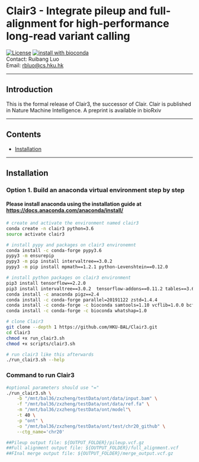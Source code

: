 
# Clair3 - Integrate pileup and full-alignment for high-performance long-read variant calling

[![License](https://img.shields.io/badge/License-BSD%203--Clause-blue.svg)](https://opensource.org/licenses/BSD-3-Clause) [![install with bioconda](https://img.shields.io/badge/install%20with-bioconda-brightgreen.svg?style=flat)](http://bioconda.github.io/recipes/clair/README.html) \
Contact: Ruibang Luo \
Email: rbluo@cs.hku.hk

---

## Introduction



This is the formal release of Clair3, the successor of Clair. Clair is published in Nature Machine Intelligence. A preprint is available in bioRxiv

---

## Contents

- [Installation](#installation)



---

## Installation

### Option 1. Build an anaconda virtual environment step by step

#### Please install anaconda using the installation guide at https://docs.anaconda.com/anaconda/install/

```bash
# create and activate the environment named clair3
conda create -n clair3 python=3.6
source activate clair3

# install pypy and packages on clair3 environemnt
conda install -c conda-forge pypy3.6
pypy3 -m ensurepip
pypy3 -m pip install intervaltree==3.0.2
pypy3 -m pip install mpmath==1.2.1 python-Levenshtein==0.12.0 

# install python packages on clair3 environment
pip3 install tensorflow==2.2.0
pip3 install intervaltree==3.0.2  tensorflow-addons==0.11.2 tables==3.6.1 python-Levenshtein==0.12.0
conda install -c anaconda pigz==2.4
conda install -c conda-forge parallel=20191122 zstd=1.4.4
conda install -c conda-forge -c bioconda samtools=1.10 vcflib=1.0.0 bcftools=1.10.2
conda install -c conda-forge -c bioconda whatshap=1.0

# clone Clair3
git clone --depth 1 https://github.com/HKU-BAL/Clair3.git
cd Clair3
chmod +x run_clair3.sh
chmod +x scripts/clair3.sh

# run clair3 like this afterwards
./run_clair3.sh --help
```



### Command to run Clair3

```bash
#optional parameters should use "="
./run_clair3.sh \
    -b "/mnt/bal36/zxzheng/testData/ont/data/input.bam" \
    -f "/mnt/bal36/zxzheng/testData/ont/data/ref.fa" \
    -m "/mnt/bal36/zxzheng/testData/ont/model"\
    -t 40 \
    -p "ont" \
    -o "/mnt/bal36/zxzheng/testData/ont/test/chr20_github" \
    --ctg_name='chr20'

##Pileup output file: ${OUTPUT_FOLDER}/pileup.vcf.gz
##Full alignment output file: ${OUTPUT_FOLDER}/full_alignment.vcf
##FInal merge output file: ${OUTPUT_FOLDER}/merge_output.vcf.gz
```

#### 